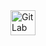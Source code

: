 <a href="https://gitlab.com/your-username" target="_blank">
  <img src="https://about.gitlab.com/images/press/logo/png/gitlab-logo-gray-stacked-rgb.png" alt="GitLab" height="40" />
</a>
